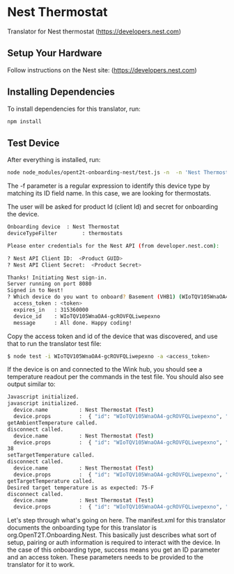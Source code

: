 # Nest Thermostat
Translator for Nest thermostat (https://developers.nest.com)

## Setup Your Hardware
Follow instructions on the Nest site: (https://developers.nest.com)

## Installing Dependencies
To install dependencies for this translator, run:

```bash
npm install
```

## Test Device
After everything is installed, run:

```bash
node node_modules/opent2t-onboarding-nest/test.js -n  -n 'Nest Thermostat' -f 'thermostats'
```

The -f parameter is a regular expression to identify this device type by matching its ID field name. In this case, we are looking
for thermostats.

The user will be asked for product Id (client Id) and secret for onboarding the device.

```bash
Onboarding device  : Nest Thermostat
deviceTypeFilter        : thermostats

Please enter credentials for the Nest API (from developer.nest.com):

? Nest API Client ID:  <Product GUID>
? Nest API Client Secret:  <Product Secret>

Thanks! Initiating Nest sign-in.
Server running on port 8080
Signed in to Nest!
? Which device do you want to onboard? Basement (VHB1) (WIoTQV105WnaOA4-gcROVFQLiwepexno)
  access_token : <token>
  expires_in   : 315360000
  device_id    : WIoTQV105WnaOA4-gcROVFQLiwepexno
  message      : All done. Happy coding!

```

Copy the access token and id of the device that was discovered, and use that to run the translator test file:

```bash
$ node test -i WIoTQV105WnaOA4-gcROVFQLiwepexno -a <access_token>

```

If the device is on and connected to the Wink hub, you should see a temperature readout per
the commands in the test file. You should also see output similar to:

```bash
Javascript initialized.
javascript initialized.
  device.name          : Nest Thermostat (Test)
  device.props         :  { "id": "WIoTQV105WnaOA4-gcROVFQLiwepexno", "access_token": "..." }
getAmbientTemperature called.
disconnect called.
  device.name          : Nest Thermostat (Test)
  device.props         :  { "id": "WIoTQV105WnaOA4-gcROVFQLiwepexno", "access_token": "..." }
38
setTargetTemperature called.
disconnect called.
  device.name          : Nest Thermostat (Test)
  device.props         :  { "id": "WIoTQV105WnaOA4-gcROVFQLiwepexno", "access_token": "..." }
getTargetTemperature called.
Desired target temperature is as expected: 75-F
disconnect called.
  device.name          : Nest Thermostat (Test)
  device.props         :  { "id": "WIoTQV105WnaOA4-gcROVFQLiwepexno", "access_token": "..." }
```

Let's step through what's going on here. The manifest.xml for this translator documents the onboarding type
for this translator is org.OpenT2T.Onboarding.Nest. This basically just describes what sort of setup, pairing or
auth information is required to interact with the device. In the case of this onboarding type, success means you get
an ID parameter and an access token. These parameters needs to be provided to the translator for it to work.
